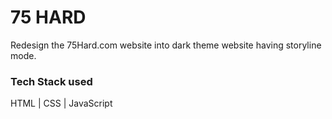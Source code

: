 # 75 HARD

Redesign the 75Hard.com website into dark theme website having storyline mode.

### Tech Stack used

HTML | CSS | JavaScript


